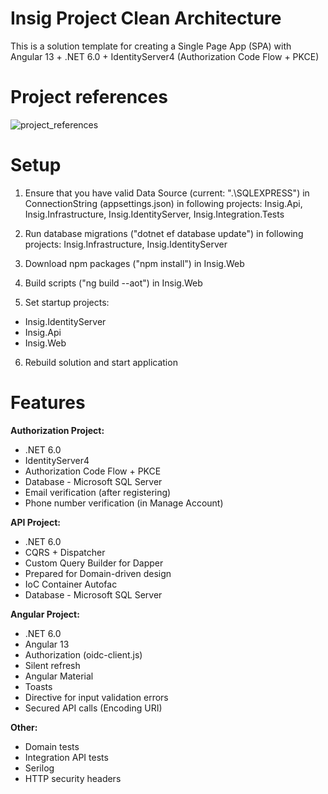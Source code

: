 # Insig Project Clean Architecture
This is a solution template for creating a Single Page App (SPA) with Angular 13 + .NET 6.0 + IdentityServer4 (Authorization Code Flow + PKCE)

# Project references
![project_references](https://github.com/pklejnowski/angular_core/blob/master/project_references.png)

# Setup
1. Ensure that you have valid Data Source (current: ".\\SQLEXPRESS") in ConnectionString (appsettings.json) in following projects: Insig.Api, Insig.Infrastructure, Insig.IdentityServer, Insig.Integration.Tests

2. Run database migrations ("dotnet ef database update") in following projects: Insig.Infrastructure, Insig.IdentityServer

3. Download npm packages ("npm install") in Insig.Web

4. Build scripts ("ng build --aot") in Insig.Web

5. Set startup projects:
- Insig.IdentityServer
- Insig.Api
- Insig.Web

6. Rebuild solution and start application

# Features
**Authorization Project:**
- .NET 6.0
- IdentityServer4
- Authorization Code Flow + PKCE
- Database - Microsoft SQL Server
- Email verification (after registering)
- Phone number verification (in Manage Account)

**API Project:**
- .NET 6.0
- CQRS + Dispatcher
- Custom Query Builder for Dapper
- Prepared for Domain-driven design
- IoC Container Autofac
- Database - Microsoft SQL Server

**Angular Project:**
- .NET 6.0
- Angular 13
- Authorization (oidc-client.js)
- Silent refresh
- Angular Material
- Toasts
- Directive for input validation errors
- Secured API calls (Encoding URI)

**Other:**
- Domain tests
- Integration API tests
- Serilog
- HTTP security headers
